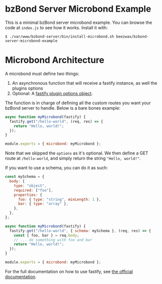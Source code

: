 # bzBond Server Microbond Example

This is a minimal bzBond server microbond example. You can browse the code at
`index.js` to see how it works. Install it with:

    $ ./var/www/bzbond-server/bin/install-microbond.sh beezwax/bzbond-server-microbond-example

# Microbond Architecture

A microbond must define two things:

1. An asynchronous function that will receive a fastify instance, as well the
   plugins options
1. Optional: A [fastify plugin options
   object](https://www.fastify.io/docs/latest/Reference/Plugins/#plugin-options).

The function is in charge of defining all the custom routes you want your
bzBond server to handle. Below is a bare bones example:

```javascript
async function myMicrobond(fastify) {
  fastify.get("/hello-world", (req, res) => {
    return "Hello, world!";
  });
}

module.exports = { microbond: myMicrobond };
```

Note that we skipped the `options` as it's optional. We then define a GET
route at `/hello-world`, and simply return the string `"Hello, world!"`.

If you want to use a schema, you can do it as such:

```javascript
const mySchema = {
  body: {
    type: "object",
    required: ["foo"],
    properties: {
      foo: { type: "string", minLength: 1 },
      bar: { type: "array" },
    },
  },
};

async function myMicrobond(fastify) {
  fastify.get("/hello-world", { schema: mySchema }, (req, res) => {
    const { foo, bar } = req.body;
    // ... do something with foo and bar
    return "Hello, world!";
  });
}

module.exports = { microbond: myMicrobond };
```

For the full documentation on how to use fastify, see [the official
documentation](https://www.fastify.io/docs/latest/Guides/Getting-Started/#your-first-plugin).
